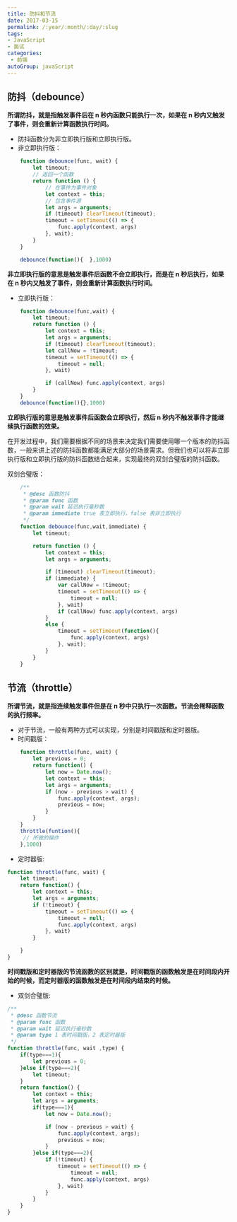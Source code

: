 ```yaml
---
title: 防抖和节流  
date: 2017-03-15
permalink: /:year/:month/:day/:slug
tags:
- JavaScript
- 面试
categories: 
 - 前端
autoGroup: javaScript
---
```


## 防抖（debounce）
**所谓防抖，就是指触发事件后在 n 秒内函数只能执行一次，如果在 n 秒内又触发了事件，则会重新计算函数执行时间。**

+ 防抖函数分为非立即执行版和立即执行版。
+ 非立即执行版：
```js
    function debounce(func, wait) {
        let timeout;
        // 返回一个函数
        return function () {
            // 在事件为事件对象
            let context = this;
            // 包含事件源
            let args = arguments;
            if (timeout) clearTimeout(timeout);
            timeout = setTimeout(() => {
                func.apply(context, args)
            }, wait);
        }
    }

    debounce(function(){  },1000)
```
**非立即执行版的意思是触发事件后函数不会立即执行，而是在 n 秒后执行，如果在 n 秒内又触发了事件，则会重新计算函数执行时间。**

+ 立即执行版：
```js
    function debounce(func,wait) {
        let timeout;
        return function () {
            let context = this;
            let args = arguments;
            if (timeout) clearTimeout(timeout);
            let callNow = !timeout;
            timeout = setTimeout(() => {
                timeout = null;
            }, wait)

            if (callNow) func.apply(context, args)
        }
    }
    debounce(function(){},1000)
```
**立即执行版的意思是触发事件后函数会立即执行，然后 n 秒内不触发事件才能继续执行函数的效果。**

在开发过程中，我们需要根据不同的场景来决定我们需要使用哪一个版本的防抖函数，一般来讲上述的防抖函数都能满足大部分的场景需求。但我们也可以将非立即执行版和立即执行版的防抖函数结合起来，实现最终的双剑合璧版的防抖函数。

双剑合璧版：
```js
    /**
     * @desc 函数防抖
     * @param func 函数
     * @param wait 延迟执行毫秒数
     * @param immediate true 表立即执行，false 表非立即执行
     */
    function debounce(func,wait,immediate) {
        let timeout;

        return function () {
            let context = this;
            let args = arguments;

            if (timeout) clearTimeout(timeout);
            if (immediate) {
                var callNow = !timeout;
                timeout = setTimeout(() => {
                    timeout = null;
                }, wait)
                if (callNow) func.apply(context, args)
            }
            else {
                timeout = setTimeout(function(){
                    func.apply(context, args)
                }, wait);
            }
        }
    }
```
## 节流（throttle）
**所谓节流，就是指连续触发事件但是在 n 秒中只执行一次函数。节流会稀释函数的执行频率。**

+ 对于节流，一般有两种方式可以实现，分别是时间戳版和定时器版。
+ 时间戳版：
```js
    function throttle(func, wait) {
        let previous = 0;
        return function() {
            let now = Date.now();
            let context = this;
            let args = arguments;
            if (now - previous > wait) {
                func.apply(context, args);
                previous = now;
            }
        }
    }
    throttle(funtion(){
     // 所做的操作
    },1000)
```

+ 定时器版:
```js
function throttle(func, wait) {
    let timeout;
    return function() {
        let context = this;
        let args = arguments;
        if (!timeout) {
            timeout = setTimeout(() => {
                timeout = null;
                func.apply(context, args)
            }, wait)
        }

    }
}
```
**时间戳版和定时器版的节流函数的区别就是，时间戳版的函数触发是在时间段内开始的时候，而定时器版的函数触发是在时间段内结束的时候。**

+ 双剑合璧版:
```js
/**
 * @desc 函数节流
 * @param func 函数
 * @param wait 延迟执行毫秒数
 * @param type 1 表时间戳版，2 表定时器版
 */
function throttle(func, wait ,type) {
    if(type===1){
        let previous = 0;
    }else if(type===2){
        let timeout;
    }
    return function() {
        let context = this;
        let args = arguments;
        if(type===1){
            let now = Date.now();

            if (now - previous > wait) {
                func.apply(context, args);
                previous = now;
            }
        }else if(type===2){
            if (!timeout) {
                timeout = setTimeout(() => {
                    timeout = null;
                    func.apply(context, args)
                }, wait)
            }
        }
    }
}
```
